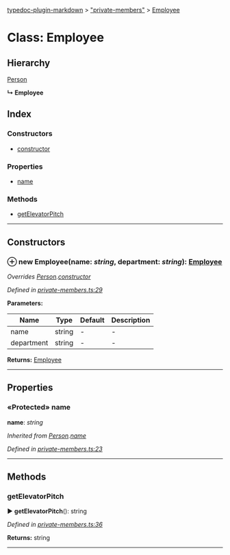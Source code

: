 [typedoc-plugin-markdown](../index.md) > ["private-members"](../modules/_private_members_.md) > [Employee](../classes/_private_members_.employee.md)



# Class: Employee

## Hierarchy


 [Person](_private_members_.person.md)

**↳ Employee**







## Index

### Constructors

* [constructor](_private_members_.employee.md#constructor)


### Properties

* [name](_private_members_.employee.md#name)


### Methods

* [getElevatorPitch](_private_members_.employee.md#getelevatorpitch)



---
## Constructors
<a id="constructor"></a>


### ⊕ **new Employee**(name: *string*, department: *string*): [Employee](_private_members_.employee.md)



*Overrides [Person](_private_members_.person.md).[constructor](_private_members_.person.md#constructor)*

*Defined in [private-members.ts:29](https://github.com/tgreyuk/typedoc-plugin-markdown/blob/master/tests/src/private-members.ts#L29)*



**Parameters:**

| Name  | Type                | Default | Description  |
| ------ | ------------------- | ------------ | ------------ |
| name  | string | - | - |
| department  | string | - | - |





**Returns:** [Employee](_private_members_.employee.md)

---


## Properties
<a id="name"></a>

### «Protected» name

**name**:  *string* 

*Inherited from [Person](_private_members_.person.md).[name](_private_members_.person.md#name)*

*Defined in [private-members.ts:23](https://github.com/tgreyuk/typedoc-plugin-markdown/blob/master/tests/src/private-members.ts#L23)*





___


## Methods
<a id="getelevatorpitch"></a>

###  getElevatorPitch

► **getElevatorPitch**(): string




*Defined in [private-members.ts:36](https://github.com/tgreyuk/typedoc-plugin-markdown/blob/master/tests/src/private-members.ts#L36)*





**Returns:** string





___



